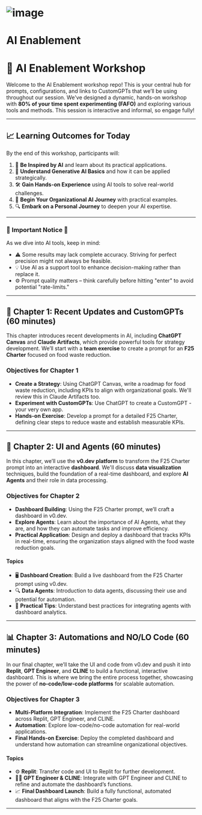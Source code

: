 # ![image](https://github.com/user-attachments/assets/cc885429-952e-4b6d-8631-e15c15eae738)
       
# AI Enablement

# 🤖 AI Enablement Workshop

Welcome to the AI Enablement workshop repo! This is your central hub for prompts, configurations, and links to CustomGPTs that we’ll be using throughout our session. We've designed a dynamic, hands-on workshop with **80% of your time spent experimenting (FAFO)** and exploring various tools and methods. This session is interactive and informal, so engage fully!

---

## 📈 Learning Outcomes for Today

By the end of this workshop, participants will:

1. 🌟 **Be Inspired by AI** and learn about its practical applications.
2. 🧠 **Understand Generative AI Basics** and how it can be applied strategically.
3. 🛠️ **Gain Hands-on Experience** using AI tools to solve real-world challenges.
4. 🚀 **Begin Your Organizational AI Journey** with practical examples.
5. 🔍 **Embark on a Personal Journey** to deepen your AI expertise.

---

### 🚨 Important Notice 🚨

As we dive into AI tools, keep in mind:

- ⚠️ Some results may lack complete accuracy. Striving for perfect precision might not always be feasible.
- 💡 Use AI as a support tool to enhance decision-making rather than replace it.
- ⚙️ Prompt quality matters – think carefully before hitting "enter" to avoid potential "rate-limits."

---

## 🦾 Chapter 1: Recent Updates and CustomGPTs (60 minutes)

This chapter introduces recent developments in AI, including **ChatGPT Canvas** and **Claude Artifacts**, which provide powerful tools for strategy development. We’ll start with a **team exercise** to create a prompt for an **F25 Charter** focused on food waste reduction.

### Objectives for Chapter 1
- **Create a Strategy**: Using ChatGPT Canvas, write a roadmap for food waste reduction, including KPIs to align with organizational goals. We'll review this in Claude Artifacts too.
- **Experiment with CustomGPTs**: Use ChatGPT to create a CustomGPT - your very own app.
- **Hands-on Exercise**: Develop a prompt for a detailed F25 Charter, defining clear steps to reduce waste and establish measurable KPIs.

---

## 🚀 Chapter 2: UI and Agents (60 minutes)

In this chapter, we’ll use the **v0.dev platform** to transform the F25 Charter prompt into an interactive **dashboard**. We'll discuss **data visualization** techniques, build the foundation of a real-time dashboard, and explore **AI Agents** and their role in data processing.

### Objectives for Chapter 2
- **Dashboard Building**: Using the F25 Charter prompt, we’ll craft a dashboard in v0.dev.
- **Explore Agents**: Learn about the importance of AI Agents, what they are, and how they can automate tasks and improve efficiency.
- **Practical Application**: Design and deploy a dashboard that tracks KPIs in real-time, ensuring the organization stays aligned with the food waste reduction goals.

#### Topics
- 🖥️ **Dashboard Creation**: Build a live dashboard from the F25 Charter prompt using v0.dev.
- 🔍 **Data Agents**: Introduction to data agents, discussing their use and potential for automation.
- 🤖 **Practical Tips**: Understand best practices for integrating agents with dashboard analytics.

---

## 📊 Chapter 3: Automations and NO/LO Code (60 minutes)

In our final chapter, we’ll take the UI and code from v0.dev and push it into **Replit**, **GPT Engineer**, and **CLINE** to build a functional, interactive dashboard. This is where we bring the entire process together, showcasing the power of **no-code/low-code platforms** for scalable automation.

### Objectives for Chapter 3
- **Multi-Platform Integration**: Implement the F25 Charter dashboard across Replit, GPT Engineer, and CLINE.
- **Automation**: Explore low-code/no-code automation for real-world applications.
- **Final Hands-on Exercise**: Deploy the completed dashboard and understand how automation can streamline organizational objectives.

#### Topics
- ⚙️ **Replit**: Transfer code and UI to Replit for further development.
- 🧑‍💻 **GPT Engineer & CLINE**: Integrate with GPT Engineer and CLINE to refine and automate the dashboard’s functions.
- 📈 **Final Dashboard Launch**: Build a fully functional, automated dashboard that aligns with the F25 Charter goals.

---


